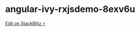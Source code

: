 # angular-ivy-rxjsdemo-8exv6u

[Edit on StackBlitz ⚡️](https://stackblitz.com/edit/angular-ivy-rxjsdemo-8exv6u)